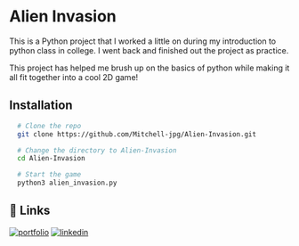 
# Alien Invasion

This is a Python project that I worked a little on during my introduction to python class in college.  I went back and finished out the project as practice.

This project has helped me brush up on the basics of python while making it all fit together into a cool 2D game!



## Installation



```bash
  # Clone the repo
  git clone https://github.com/Mitchell-jpg/Alien-Invasion.git

  # Change the directory to Alien-Invasion
  cd Alien-Invasion

  # Start the game
  python3 alien_invasion.py
```
    
## 🔗 Links
[![portfolio](https://img.shields.io/badge/my_portfolio-000?style=for-the-badge&logo=ko-fi&logoColor=white)](https://mitchell-jpg.github.io)
[![linkedin](https://img.shields.io/badge/linkedin-0A66C2?style=for-the-badge&logo=linkedin&logoColor=white)](https://www.linkedin.com/in/mitchell-j)


